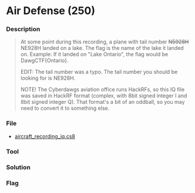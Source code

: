 # Air Defense (250)

### Description
> At some point during this recording, a plane with tail number ~~N5928H~~ NE928H landed on a lake. The flag is the name of the lake it landed on. Example: If it landed on "Lake Ontario", the flag would be DawgCTF{Ontario}.
>
> EDIT: The tail number was a typo. The tail number you should be looking for is NE928H.
> 
> NOTE! The Cyberdawgs aviation office runs HackRFs, so this IQ file was saved in HackRF format (complex, with 8bit signed integer I and 8bit signed integer Q). That format's a bit of an oddball, so you may need to convert it to something else.

### File
* [aircraft_recording_iq.cs8](./File/aircraft_recording_iq.cs8)

### Tool

### Solution

### Flag
```

```